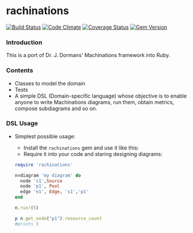 rachinations
====================
[![Build Status](https://travis-ci.org/queirozfcom/rachinations.svg?branch=master)](https://travis-ci.org/queirozfcom/rachinations?branch=master)
[![Code Climate](https://codeclimate.com/github/queirozfcom/rachinations.png)](https://codeclimate.com/github/queirozfcom/rachinations)
[![Coverage Status](https://coveralls.io/repos/queirozfcom/rachinations/badge.png?branch=master)](https://coveralls.io/r/queirozfcom/rachinations?branch=master)
[![Gem Version](https://badge.fury.io/rb/rachinations.svg)](http://badge.fury.io/rb/rachinations)

### Introduction

This is a port of Dr. J. Dormans' Machinations framework into Ruby.

### Contents

- Classes to model the domain
- Tests
- A simple DSL (Domain-specific language) whose objective is to enable anyone to write Machinations diagrams, run them, obtain metrics, compose subdiagrams and so on.

### DSL Usage
- Simplest possible usage:
  - Install the `rachinations` gem and use it like this:
  - Require it into your code and staring designing diagrams:
  
  ```ruby
  require 'rachinations'

  n=diagram 'my diagram' do
    node 's1',Source
    node 'p1', Pool
    edge 'e1', Edge, 's1','p1'
  end

  n.run!(5)
  
  p n.get_node("p1").resource_count
  #prints 5
  ```
